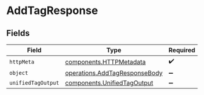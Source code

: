 # AddTagResponse


## Fields

| Field                                                                          | Type                                                                           | Required                                                                       | Description                                                                    |
| ------------------------------------------------------------------------------ | ------------------------------------------------------------------------------ | ------------------------------------------------------------------------------ | ------------------------------------------------------------------------------ |
| `httpMeta`                                                                     | [components.HTTPMetadata](../../models/components/httpmetadata.md)             | :heavy_check_mark:                                                             | N/A                                                                            |
| `object`                                                                       | [operations.AddTagResponseBody](../../models/operations/addtagresponsebody.md) | :heavy_minus_sign:                                                             | N/A                                                                            |
| `unifiedTagOutput`                                                             | [components.UnifiedTagOutput](../../models/components/unifiedtagoutput.md)     | :heavy_minus_sign:                                                             | N/A                                                                            |